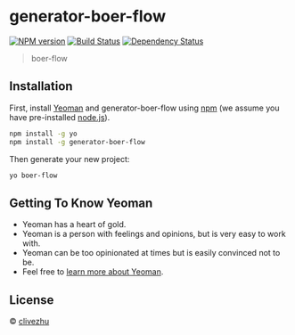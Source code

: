 # generator-boer-flow

[![NPM version][npm-image]][npm-url] [![Build Status][travis-image]][travis-url] [![Dependency Status][daviddm-image]][daviddm-url]
>
> boer-flow

## Installation

First, install [Yeoman](http://yeoman.io) and generator-boer-flow using [npm](https://www.npmjs.com/) (we assume you have pre-installed [node.js](https://nodejs.org/)).

```bash
npm install -g yo
npm install -g generator-boer-flow
```

Then generate your new project:

```bash
yo boer-flow
```

## Getting To Know Yeoman

* Yeoman has a heart of gold.
* Yeoman is a person with feelings and opinions, but is very easy to work with.
* Yeoman can be too opinionated at times but is easily convinced not to be.
* Feel free to [learn more about Yeoman](http://yeoman.io/).

## License

 © [clivezhu]()

[npm-image]: https://badge.fury.io/js/generator-boer-flow.svg
[npm-url]: https://npmjs.org/package/generator-boer-flow
[travis-image]: https://travis-ci.com/zhuboer/generator-boer-flow.svg?branch=master
[travis-url]: https://travis-ci.com/zhuboer/generator-boer-flow
[daviddm-image]: https://david-dm.org/zhuboer/generator-boer-flow.svg?theme=shields.io
[daviddm-url]: https://david-dm.org/zhuboer/generator-boer-flow
